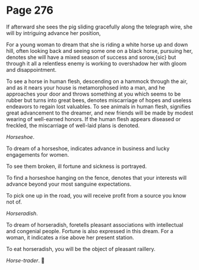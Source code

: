 # Page 276
If afterward she sees the pig sliding gracefully along the telegraph wire,
she will by intriguing advance her position,


For a young woman to dream that she is riding a white horse up and
down hill, often looking back and seeing some one on a black horse,
pursuing her, denotes she will have a mixed season of success
and sorow,{sic} but through it all a relentless enemy is working
to overshadow her with gloom and disappointment.


To see a horse in human flesh, descending on a hammock through
the air, and as it nears your house is metamorphosed into a man,
and he approaches your door and throws something at you which seems
to be rubber but turns into great bees, denotes miscarriage
of hopes and useless endeavors to regain lost valuables.
To see animals in human flesh, signifies great advancement to the dreamer,
and new friends will be made by modest wearing of well-earned honors.
If the human flesh appears diseased or freckled, the miscarriage
of well-laid plans is denoted.


_Horseshoe_.


To dream of a horseshoe, indicates advance in business and lucky
engagements for women.


To see them broken, ill fortune and sickness is portrayed.


To find a horseshoe hanging on the fence, denotes that your interests
will advance beyond your most sanguine expectations.


To pick one up in the road, you will receive profit from a source
you know not of.


_Horseradish_.


To dream of horseradish, foretells pleasant associations with intellectual
and congenial people. Fortune is also expressed in this dream.
For a woman, it indicates a rise above her present station.


To eat horseradish, you will be the object of pleasant raillery.


_Horse-trader_.

